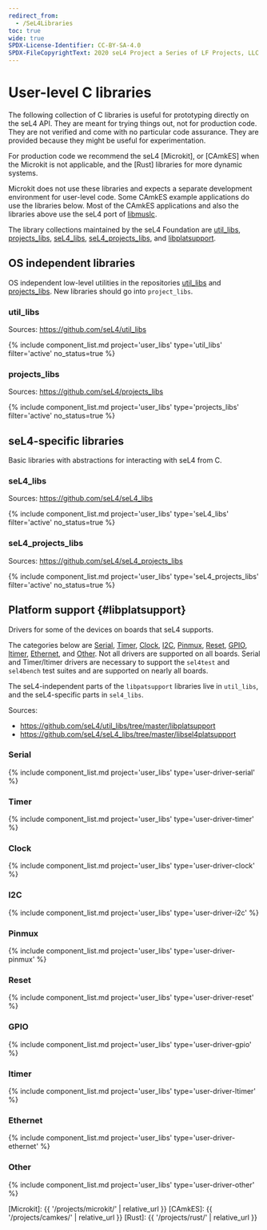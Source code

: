 ```yaml
---
redirect_from:
  - /SeL4Libraries
toc: true
wide: true
SPDX-License-Identifier: CC-BY-SA-4.0
SPDX-FileCopyrightText: 2020 seL4 Project a Series of LF Projects, LLC.
---
```


# User-level C libraries

The following collection of C libraries is useful for prototyping directly on
the seL4 API. They are meant for trying things out, not for production code.
They are not verified and come with no particular code assurance. They are
provided because they might be useful for experimentation.

For production code we recommend the seL4  [Microkit], or [CAmkES] when the
Microkit is not applicable, and the [Rust] libraries for more dynamic systems.

Microkit does not use these libraries and expects a separate development
environment for user-level code. Some CAmkES example applications do use the
libraries below. Most of the CAmkES applications and also the libraries above
use the seL4 port of [libmuslc](https://github.com/seL4/musllibc).

The library collections maintained by the seL4 Foundation are
[util_libs](#util_libs), [projects_libs](#projects_libs),
[seL4_libs](#sel4_libs), [seL4_projects_libs](#sel4_projects_libs),
and [libplatsupport](#libplatsupport).

## OS independent libraries

OS independent low-level utilities in the repositories [util_libs] and
[projects_libs]. New libraries should go into `project_libs`.

[util_libs]: https://github.com/seL4/util_libs
[projects_libs]: https://github.com/seL4/projects_libs

### util_libs

Sources: <https://github.com/seL4/util_libs>

{% include component_list.md
           project='user_libs' type='util_libs' filter='active' no_status=true %}

### projects_libs

Sources: <https://github.com/seL4/projects_libs>

{% include component_list.md
           project='user_libs' type='projects_libs' filter='active' no_status=true %}

## seL4-specific libraries

Basic libraries with abstractions for interacting with seL4 from C.

### seL4_libs

Sources: <https://github.com/seL4/seL4_libs>

{% include component_list.md
           project='user_libs' type='seL4_libs' filter='active' no_status=true %}

### seL4_projects_libs

Sources: <https://github.com/seL4/seL4_projects_libs>

{% include component_list.md
           project='user_libs' type='seL4_projects_libs' filter='active' no_status=true %}


## Platform support {#libplatsupport}

Drivers for some of the devices on boards that seL4 supports.

The categories below are [Serial](#serial), [Timer](#timer), [Clock](#clock),
[I2C](#i2c), [Pinmux](#pinmux), [Reset](#reset), [GPIO](#gpio),
[ltimer](#ltimer), [Ethernet](#ethernet), and [Other](#other). Not all drivers
are supported on all boards. Serial and Timer/ltimer drivers are necessary to
support the `sel4test` and `sel4bench` test suites and are supported on nearly
all boards.

The seL4-independent parts of the `libpatsupport` libraries live in `util_libs`,
and the seL4-specific parts in `sel4_libs`.

Sources:

- <https://github.com/seL4/util_libs/tree/master/libplatsupport>
- <https://github.com/seL4/seL4_libs/tree/master/libsel4platsupport>

### Serial

{% include component_list.md project='user_libs' type='user-driver-serial' %}

### Timer

{% include component_list.md project='user_libs' type='user-driver-timer' %}

### Clock

{% include component_list.md project='user_libs' type='user-driver-clock' %}

### I2C

{% include component_list.md project='user_libs' type='user-driver-i2c' %}

### Pinmux

{% include component_list.md project='user_libs' type='user-driver-pinmux' %}

### Reset

{% include component_list.md project='user_libs' type='user-driver-reset' %}

### GPIO

{% include component_list.md project='user_libs' type='user-driver-gpio' %}

### ltimer

{% include component_list.md project='user_libs' type='user-driver-ltimer' %}

### Ethernet

{% include component_list.md project='user_libs' type='user-driver-ethernet' %}

### Other

{% include component_list.md project='user_libs' type='user-driver-other' %}




[Microkit]: {{ '/projects/microkit/' | relative_url }}
[CAmkES]: {{ '/projects/camkes/' | relative_url }}
[Rust]: {{ '/projects/rust/' | relative_url }}
